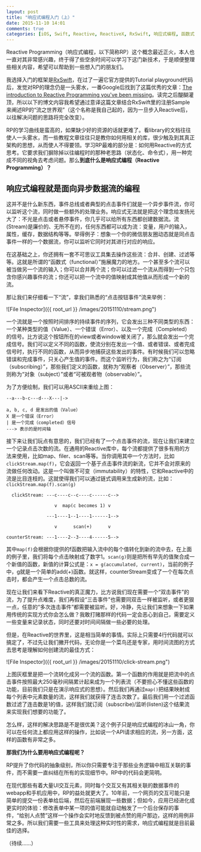 ```yaml
---
layout: post
title: "响应式编程入门（上）"
date: 2015-11-10 14:01
comments: true
categories: [iOS, Swift, Reactive, ReactiveX, RxSwift, 响应式编程, 函数式编程, MVVM]
---
```


Reactive Programming（响应式编程，以下简称RP）这个概念最近正火，本人也一直对其非常感兴趣，终于得了些空余时间可以学习下这门新技术，于是顺便整理些相关内容，希望可以帮助到一些想入门的朋友们。

我选择入门的框架是[RxSwift](https://github.com/ReactiveX/RxSwift)，在过了一遍它官方提供的Tutorial playground代码后，发觉对RP的理念仍是一头雾水，一番Google后找到了这篇优秀的文章：[The introduction to Reactive Programming you've been missing](https://gist.github.com/staltz/868e7e9bc2a7b8c1f754)。读完之后醍醐灌顶，所以以下的博文内容我希望通过意译这篇文章结合RxSwift里的注册Sample来阐述RP的“流之世界观”（这个名称是我自己起的，因为一旦步入Reactive后，以往解决问题的思路将完全改变）。

RP的学习曲线是蛮高的，如果缺少好的资源的话就更难了。看library的文档往往使人一头雾水，而一些教程文章往往只是教你如何用相关的库，很少触及到其真正架构的思想，从而使人不得要领。学习RP最难的部分是：如何用Reactive的方式思考。它要求我们摒除掉以往编程时的那种老思路（状态化、命令式），用一种完成不同的视角去考虑问题。那么**到底什么是响应式编程（Reactive Programming）？**

## 响应式编程就是面向异步数据流的编程 ##

这并不是什么新东西，事件总线或者典型的点击事件们就是一个异步事件流，你可以监听这个流，同时做一些额外的处理业务。响应式无法就是把这个理念给发扬光大了：不光是点击或者悬停事件，你几乎可以给所有东西都创建数据流。流(Stream)是廉价的、无所不在的，任何东西都可以成为流：变量，用户的输入，属性，缓存，数据结构等等。举得例子：想象一个你的微信朋友圈动态就是同点击事件一样的一个数据流，你可以监听它同时对其进行对应的响应。

在这基础之上，你还拥有一套不可思议工具集去操作这些流：合并、创建、过滤等等。这就是所谓的“函数式（functional）”施展魔力的地方。一个甚至多个流可以被当做另一个流的输入；你可以合并两个流；你可以过滤一个流从而得到一个只包含你感兴趣事件的流；你还可以把一个流中的值映射成其他值从而形成一个新的流。

那让我们来仔细看一下“流”，拿我们熟悉的“点击按钮事件”流来举例：

![File Inspector]({{ root_url }} /images/20151110/stream.png")

一个流就是一个按照时间排序的持续事件的序列，它会发出三种不同类型的东西：一个某种类型的值（Value）、一个错误（Error）、以及一个完成（Completed）的信号。比方说这个按钮所在的view或者window被关闭了，那么就会发出一个完成信号。我们可以定义不同的函数，使流分别在发出一个值、或者错误、或者完成信号时，执行不同的函数，从而异步地捕获这些发出的事件。有时候我们可以忽略错误和完成事件，只关心产生值的事件。而这个监听行为，我们称之为“订阅（subscribing）”，那些我们定义的函数，就称为“观察者（Observer）”，那些流则称为“对象（subject）”或者“可被观者物（observable）”。

为了方便绘制，我们可以用ASCII来重绘上图：

```
--a---b-c---d---X---|->

a, b, c, d 是发出的值（Value）
X 是一个错误（Error）
| 是一个完成（completed）信号
---> 表示的是时间轴
```

接下来让我们玩点有意思的，我们已经有了一个点击事件的流，现在让我们来建立一个记录点击次数的流。在通用的Reactive库中，每个流都提供了很多有用的方法来使用，比如map、filer、scan等等。当你调用其中一个方法时，比如`clickStream.map(f)`，它会返回一个基于点击事件流的新流，它并不会对原来的流做任何改动。这是一个叫做不可变（immutability）的特性，它和Reactive中的流是比目连枝的。这就使得我们可以通过链式调用来生成新的流，比如：`clickStream.map(f).scan(g)`

```
  clickStream: ---c----c--c----c------c-->

                  v  map(c becomes 1) v
  
               ---1----1--1----1------1-->
  
                  v      scan(+)      v

counterStream: ---1----2--3----4------5-->
```

其中`map(f)`会根据你提供的f函数把输入流中的每个值转化到新的流中去，在上面的例子里，我们将每个点击映射成了数字1。`scan(g)`则是把所有早先的值聚合成一个新值的函数，新值的计算公式是：`x = g(accumulated, current)`，当前的例子中，g就是一个简单的add(+)函数。就这样，counterStream变成了一个在每次点击时，都会产生一个点击总数的流。

现在让我们来看下Reactive的真正魔力，比方说我们现在需要一个“双击事件”的流，为了提升点难度，我们再假设“三击事件”也需要同双击一样被监听，或者更狠一点，任意的“多次连击事件”都需要被监听。好，冷静，先让我们来想象一下如果用传统的实现方式你会怎么做？我敢打赌那样的代码一定会恶心到自己，需要定义一些变量来记录状态，同时还要对时间间隔做一些必要的处理。

但是，在Reactive的世界里，这是相当简单的事情。实际上只需要4行代码就可以搞定了，不过先让我们撇开代码，无论你是一个菜鸟还是专家，用时间流图的方式去思考是理解如何创建流的最佳方式：

![File Inspector]({{ root_url }} /images/20151110/click-stream.png")

上图灰框里是把一个流转化成另一个流的函数。第一个函数的作用就是把流中的点击事件按照最大250毫秒间隔累计起来成为一个列表流（不要担心不懂这些函数的功能，目前我们只是在演示响应式的思想）。然后我们再通过`map()`把结果映射成每个列表中元素数量的流，这样我们就获得了连击次数了。最后我们用一个过滤函数过滤了连击数是1的值，这样我们就订阅（subscribe)/监听(listen)这个结果流来实现我们想要的功能了。

怎么样，这样的解决思路是不是很优美？这个例子只是响应式编程的冰山一角，你可以在任何流上都应用这样的操作，比如说一个API请求相应的流，另一方面，这样的函数有非常之多。

**那我们为什么要用响应式编程呢？**

RP提升了你代码的抽象级别，所以你只需要专注于那些业务逻辑中相互关联的事件，而不需要一直纠结在所有的实现细节中。RP中的代码会更简明。

在现代那些有着大量UI交互元素，同时每个交互又有其相关联的数据事件的webapp和手机应用中，RP的益处就更大了。10年前，一个网页的交互可能只是简单的提交一份表单给后端，然后在前端展现一些数据；但如今，应用已经进化成更实时的体验：修改表单中某一项的值可能就自动触发了一个后台保存的事件，“给别人点赞”这样一个操作会实时地反馈到被点赞的用户那边，这样的用例非常之多。所以我们需要一些工具来处理这种实时性的需求，响应式编程就是目前最佳的选择。

（待续……）










